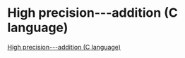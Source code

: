 # High precision---addition (C language)
[High precision---addition (C language)](https://aiwithcloud.com/2022/09/15/high_precision___addition_c_language/)